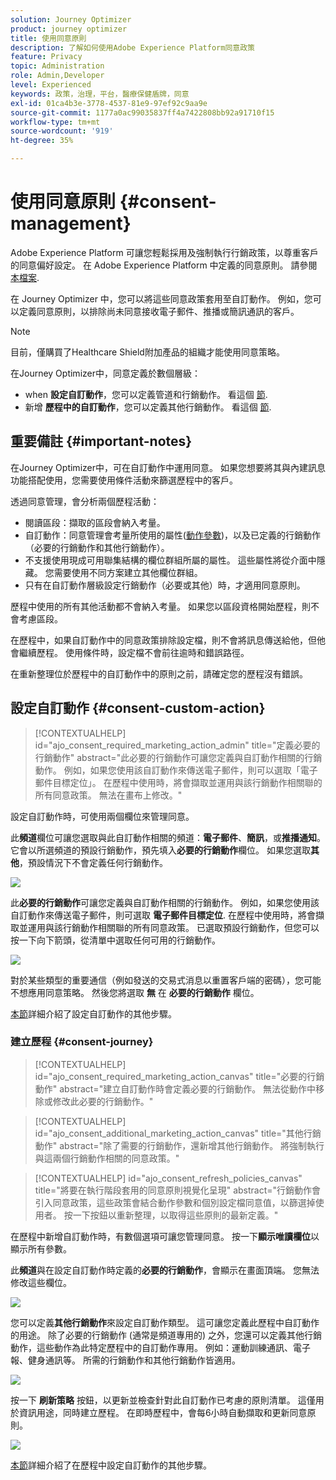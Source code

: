 ```yaml
---
solution: Journey Optimizer
product: journey optimizer
title: 使用同意原則
description: 了解如何使用Adobe Experience Platform同意政策
feature: Privacy
topic: Administration
role: Admin,Developer
level: Experienced
keywords: 政策，治理，平台，醫療保健盾牌，同意
exl-id: 01ca4b3e-3778-4537-81e9-97ef92c9aa9e
source-git-commit: 1177a0ac99035837ff4a7422808bb92a91710f15
workflow-type: tm+mt
source-wordcount: '919'
ht-degree: 35%

---
```


# 使用同意原則 {#consent-management}

Adobe Experience Platform 可讓您輕鬆採用及強制執行行銷政策，以尊重客戶的同意偏好設定。 在 Adobe Experience Platform 中定義的同意原則。 請參閱 [本檔案](https://experienceleague.adobe.com/docs/experience-platform/data-governance/policies/user-guide.html?lang=zh-Hant#consent-policy).

在 Journey Optimizer 中，您可以將這些同意政策套用至自訂動作。 例如，您可以定義同意原則，以排除尚未同意接收電子郵件、推播或簡訊通訊的客戶。

>[!NOTE]
>
>目前，僅購買了Healthcare Shield附加產品的組織才能使用同意策略。

在Journey Optimizer中，同意定義於數個層級：

* when **設定自訂動作**，您可以定義管道和行銷動作。 看這個 [節](../action/consent.md#consent-custom-action).
* 新增 **歷程中的自訂動作**，您可以定義其他行銷動作。 看這個 [節](../action/consent.md#consent-journey).

## 重要備註 {#important-notes}

在Journey Optimizer中，可在自訂動作中運用同意。 如果您想要將其與內建訊息功能搭配使用，您需要使用條件活動來篩選歷程中的客戶。

透過同意管理，會分析兩個歷程活動：

* 閱讀區段：擷取的區段會納入考量。
* 自訂動作：同意管理會考量所使用的屬性([動作參數](../action/about-custom-action-configuration.md#define-the-message-parameters))，以及已定義的行銷動作（必要的行銷動作和其他行銷動作）。
* 不支援使用現成可用聯集結構的欄位群組所屬的屬性。 這些屬性將從介面中隱藏。 您需要使用不同方案建立其他欄位群組。
* 只有在自訂動作層級設定行銷動作（必要或其他）時，才適用同意原則。

歷程中使用的所有其他活動都不會納入考量。 如果您以區段資格開始歷程，則不會考慮區段。

在歷程中，如果自訂動作中的同意政策排除設定檔，則不會將訊息傳送給他，但他會繼續歷程。 使用條件時，設定檔不會前往逾時和錯誤路徑。

在重新整理位於歷程中的自訂動作中的原則之前，請確定您的歷程沒有錯誤。

<!--
There are two types of latency regarding the use of consent policies:

* **User latency**: the delay from the time a profile changes a consent settings to the moment it is applied in Experience Platform. This can take up to 48h. 
* **Consent policy latency**: the delay from the time a consent policy is created or updated to the moment it is applied. This can take up to 6 hours
-->

## 設定自訂動作 {#consent-custom-action}

>[!CONTEXTUALHELP]
>id="ajo_consent_required_marketing_action_admin"
>title="定義必要的行銷動作"
>abstract="此必要的行銷動作可讓您定義與自訂動作相關的行銷動作。 例如，如果您使用該自訂動作來傳送電子郵件，則可以選取「電子郵件目標定位」。 在歷程中使用時，將會擷取並運用與該行銷動作相關聯的所有同意政策。 無法在畫布上修改。"

設定自訂動作時，可使用兩個欄位來管理同意。

此&#x200B;**頻道**&#x200B;欄位可讓您選取與此自訂動作相關的頻道：**電子郵件**、**簡訊**，或&#x200B;**推播通知**。它會以所選頻道的預設行銷動作，預先填入&#x200B;**必要的行銷動作**&#x200B;欄位。 如果您選取&#x200B;**其他**，預設情況下不會定義任何行銷動作。 

![](assets/consent1.png)

此&#x200B;**必要的行銷動作**&#x200B;可讓您定義與自訂動作相關的行銷動作。 例如，如果您使用該自訂動作來傳送電子郵件，則可選取 **電子郵件目標定位**. 在歷程中使用時，將會擷取並運用與該行銷動作相關聯的所有同意政策。 已選取預設行銷動作，但您可以按一下向下箭頭，從清單中選取任何可用的行銷動作。

![](assets/consent2.png)

對於某些類型的重要通信（例如發送的交易式消息以重置客戶端的密碼），您可能不想應用同意策略。 然後您將選取 **無** 在 **必要的行銷動作** 欄位。

[本節](../action/about-custom-action-configuration.md#consent-management)詳細介紹了設定自訂動作的其他步驟。

### 建立歷程 {#consent-journey}

>[!CONTEXTUALHELP]
>id="ajo_consent_required_marketing_action_canvas"
>title="必要的行銷動作"
>abstract="建立自訂動作時會定義必要的行銷動作。 無法從動作中移除或修改此必要的行銷動作。"

>[!CONTEXTUALHELP]
>id="ajo_consent_additional_marketing_action_canvas"
>title="其他行銷動作"
>abstract="除了需要的行銷動作，還新增其他行銷動作。 將強制執行與這兩個行銷動作相關的同意政策。"

>[!CONTEXTUALHELP]
>id="ajo_consent_refresh_policies_canvas"
>title="將要在執行階段套用的同意原則視覺化呈現"
>abstract="行銷動作會引入同意政策，這些政策會結合動作參數和個別設定檔同意值，以篩選掉使用者。 按一下按鈕以重新整理，以取得這些原則的最新定義。"

在歷程中新增自訂動作時，有數個選項可讓您管理同意。 按一下&#x200B;**顯示唯讀欄位**&#x200B;以顯示所有參數。

此&#x200B;**頻道**&#x200B;與在設定自訂動作時定義的&#x200B;**必要的行銷動作**，會顯示在畫面頂端。 您無法修改這些欄位。

![](assets/consent4.png)

您可以定義&#x200B;**其他行銷動作**&#x200B;來設定自訂動作類型。 這可讓您定義此歷程中自訂動作的用途。 除了必要的行銷動作 (通常是頻道專用的) 之外，您還可以定義其他行銷動作，這些動作為此特定歷程中的自訂動作專用。 例如：運動訓練通訊、電子報、健身通訊等。 所需的行銷動作和其他行銷動作皆適用。

![](assets/consent3.png)

按一下 **刷新策略** 按鈕，以更新並檢查針對此自訂動作已考慮的原則清單。 這僅用於資訊用途，同時建立歷程。 在即時歷程中，會每6小時自動擷取和更新同意原則。

![](assets/consent5.png)

<!--
The following data is taken into account for consent:

* marketing actions and additional marketing actions defined in the custom action
* action parameters defined in the custom action, see this [section](../action/about-custom-action-configuration.md#define-the-message-parameters) 
* attributes used as criteria in a segment when the journey starts with a Read segment, see this [section](../building-journeys/read-segment.md) 

>[!NOTE]
>
>Please note that there can be a latency when updating the list of policies applied, refer to this [this section](../action/consent.md#important-notes).
-->

[本節](../building-journeys/using-custom-actions.md)詳細介紹了在歷程中設定自訂動作的其他步驟。
